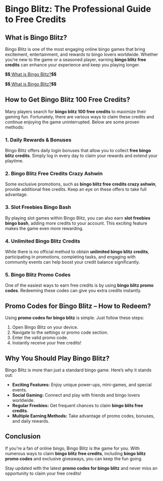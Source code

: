 # Bingo Blitz: The Professional Guide to Free Credits

## What is Bingo Blitz?
Bingo Blitz is one of the most engaging online bingo games that bring excitement, entertainment, and rewards to bingo lovers worldwide. Whether you're new to the game or a seasoned player, earning **bingo blitz free credits** can enhance your experience and keep you playing longer. 


💲💲[ What is Bingo Blitz?](https://free.aazones.com/Bin_Bli.html)💲💲

💲💲[ What is Bingo Blitz?](https://free.aazones.com/Bin_Bli.html)💲💲


## How to Get Bingo Blitz 100 Free Credits?
Many players search for **bingo blitz 100 free credits** to maximize their gaming fun. Fortunately, there are various ways to claim these credits and continue enjoying the game uninterrupted. Below are some proven methods:

### 1. Daily Rewards & Bonuses
Bingo Blitz offers daily login bonuses that allow you to collect **free bingo blitz credits**. Simply log in every day to claim your rewards and extend your playtime.

### 2. Bingo Blitz Free Credits Crazy Ashwin
Some exclusive promotions, such as **bingo blitz free credits crazy ashwin**, provide additional free credits. Keep an eye on these offers to take full advantage.

### 3. Slot Freebies Bingo Bash
By playing slot games within Bingo Blitz, you can also earn **slot freebies bingo bash**, adding more credits to your account. This exciting feature makes the game even more rewarding.

### 4. Unlimited Bingo Blitz Credits
While there is no official method to obtain **unlimited bingo blitz credits**, participating in promotions, completing tasks, and engaging with community events can help boost your credit balance significantly.

### 5. Bingo Blitz Promo Codes
One of the easiest ways to earn free credits is by using **bingo blitz promo codes**. Redeeming these codes can give you extra credits instantly.

## Promo Codes for Bingo Blitz – How to Redeem?
Using **promo codes for bingo blitz** is simple. Just follow these steps:

1. Open Bingo Blitz on your device.
2. Navigate to the settings or promo code section.
3. Enter the valid promo code.
4. Instantly receive your free credits!

## Why You Should Play Bingo Blitz?
Bingo Blitz is more than just a standard bingo game. Here’s why it stands out:
- **Exciting Features:** Enjoy unique power-ups, mini-games, and special events.
- **Social Gaming:** Connect and play with friends and bingo lovers worldwide.
- **Regular Freebies:** Get frequent chances to claim **bingo blits free credits**.
- **Multiple Earning Methods:** Take advantage of promo codes, bonuses, and daily rewards.

## Conclusion
If you're a fan of online bingo, Bingo Blitz is the game for you. With numerous ways to claim **bingo blitz free credits**, including **bingo blitz promo codes** and exclusive giveaways, you can keep the fun going. 

Stay updated with the latest **promo codes for bingo blitz** and never miss an opportunity to claim your free credits!

